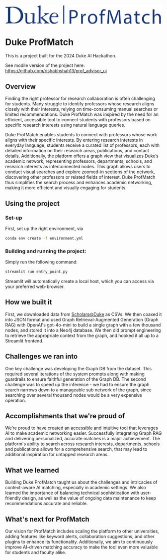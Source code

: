 ![Duke ProfMatch](https://github.com/cpyang123/duke-hackathon-2024-v2/blob/main/static/duke_match2.png)

# Duke ProfMatch

This is a project built for the 2024 Duke AI Hackathon.

See modile version of the project here: https://github.com/rishabhshah13/prof_advisor_ui


## Overview
Finding the right professor for research collaboration is often challenging for students. Many struggle to identify professors whose research aligns closely with their interests, relying on time-consuming manual searches or limited recommendations. Duke ProfMatch was inspired by the need for an efficient, accessible tool to connect students with professors based on specific research interests using natural language queries.

Duke ProfMatch enables students to connect with professors whose work aligns with their specific interests. By entering research interests in everyday language, students receive a curated list of professors, each with detailed information on their research areas, publications, and contact details. Additionally, the platform offers a graph view that visualizes Duke’s academic network, representing professors, departments, schools, and research interests as interconnected nodes. This graph allows users to conduct visual searches and explore zoomed-in sections of the network, discovering other professors or related fields of interest. Duke ProfMatch thus simplifies the search process and enhances academic networking, making it more efficient and visually engaging for students.

## Using the project

### Set-up
First, set up the right environment, via
```bash
conda env create -f environment.yml
```

### Building and running the project:
Simply run the following command:
```bash
streamlit run entry_point.py
```
Streamlit will automatically create a local host, which you can access via your preferred web-browser. 


## How we built it
First, we downloaded data from [Scholars@Duke](https://scholars.duke.edu/) as CSVs. We then coaxed it into JSON format and used Graph Retrieval-Augmented Generation (Graph RAG) with OpenAI's gpt-4o-mini to build a single graph with a few thousand nodes, and stored it into a Neo4j database. We then did prompt engineering to retrieve the appropriate context from the graph, and hooked it all up to a Streamlit frontend. 

## Challenges we ran into
One key challenge was developing the Graph DB from the dataset. This required several iterations of the system prompts along with making guardrails to ensure faithful generation of the Graph DB. The second challenge was to speed up the inference - we had to ensure the graph search narrows down to a manageable sub network of the graph, since searching over several thousand nodes would be a very expensive operation. 

## Accomplishments that we're proud of
We’re proud to have created an accessible and intuitive tool that leverages AI to make academic networking easier. Successfully integrating Graph RAG and delivering personalized, accurate matches is a major achievement. The platform's ability to search across research interests, departments, schools and publications allows for a comprehensive search, that may lead to additional inspiration for untapped research areas.

## What we learned
Building Duke ProfMatch taught us about the challenges and intricacies of context-aware AI matching, especially in academic settings. We also learned the importance of balancing technical sophistication with user-friendly design, as well as the value of ongoing data maintenance to keep recommendations accurate and reliable.

## What's next for ProfMatch
Our vision for ProfMatch includes scaling the platform to other universities, adding features like keyword alerts, collaboration suggestions, and other plugins to enhance its functionality. Additionally, we aim to continuously improve AI-driven matching accuracy to make the tool even more valuable for students and faculty alike.
